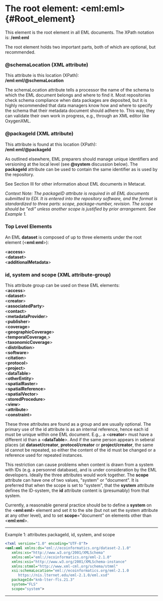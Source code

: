# The root element: \<eml:eml> {#Root_element}

This element is the root element in all EML documents. The XPath
notation is:
**/eml:eml**

The root element holds two important parts, both of which are optional,
but recommended.

### @schemaLocation (XML attribute)

This attribute is this location (XPath):  
**/eml:eml/@schemaLocation**

The schemaLocation attribute tells a processor the name of the schema to
which the EML document belongs and where to find it. Most repositories
check schema compliance when data packages are deposited, but it is
highly recommended that data managers know how and where to specify the
schema that their metadata document should adhere to. This way, they can
validate their own work in progress, e.g., through an XML editor like
OxygenXML.

### @packageId (XML attribute)

This attribute is found at this location (XPath):  
**/eml:eml/@packageId**

As outlined elsewhere, EML preparers should manage unique identifiers
and versioning at the local level (see **@system** discussion below).
The **packageId** attribute can be used to contain the same identifier
as is used by the repository.

See Section III for other information about EML documents in Metacat.

_Context Note: The packageID attribute is required in all EML documents
submitted to EDI. It is entered into the repository software, and the
format is standardized to three parts: scope, package-number, revision.
The scope should be "edi" unless another scope is justified by prior
arrangement. See Example 1._

### Top Level Elements

An EML **dataset** is composed of up to three elements under the root
element (<**eml:eml**>):

<**access**>  
<**dataset**>  
<**additionalMetadata**>

### id, system and scope (XML attribute-group)

This attribute group can be used on these EML elements:  
<**access**>  
<**dataset**>  
<**creator**>  
<**associatedParty**>  
<**contact**>  
<**metadataProvider**>  
<**publisher**>  
<**coverage**>  
<**geographicCoverage**>  
<**temporalCoverage**,>  
<**taxonomicCoverage**>  
<**distribution**>  
<**software**>  
<**citation**>  
<**protocol**>  
<**project**>  
<**dataTable**>  
<**otherEntity**>  
<**spatialRaster**>  
<**spatialReference**>  
<**spatialVector**>  
<**storedProcedure**>  
<**view**>  
<**attribute**>  
<**constraint**>

These three attributes are found as a group and are usually optional.
The primary use of the id attribute is as an internal reference, hence
each id must be unique within one EML document. E.g.,. a <**creator**>
must have a different id than a <**dataTable**>. And if the same
person appears in seberal places (at **dataset/creator**,
**protocol/creator** or **project/creator**, the same id cannot be
repeated, so either the content of the id must be changed or a reference
used for repeated instances.

This restriction can cause problems when content is drawn from a system
with IDs (e.g. a personnel database), and is under consideration by the
EML developers. Ideally the three attributes would work together. The
**scope** attribute can have one of two values, "system" or "document".
It is preferred that when the scope is set to "system", that the
**system** attribute defines the ID-system, the **id** attribute content
is (presumably) from that system.

Currently, a reasonable general practice should be to define a
**system** on the <**eml:eml**> element and set it to the site (but
not set the system attribute at any other level), and to set
**scope**="document" on elements other than <**eml:eml**>.

---

Example 1: attributes packageId, id, system, and scope
```xml
<?xml version="1.0" encoding="UTF-8"?>
<eml:eml xmlns:ds="eml://ecoinformatics.org/dataset-2.1.0"
   xmlns:xs="http://www.w3.org/2001/XMLSchema"
   xmlns:eml="eml://ecoinformatics.org/eml-2.1.0"
   xmlns:xsi="http://www.w3.org/2001/XMLSchema-instance"
   xmlns:stmml="http://www.xml-cml.org/schema/stmml"
   xsi:schemaLocation="eml://ecoinformatics.org/eml-2.1.0
      https://nis.lternet.edu/eml-2.1.0/eml.xsd"
   packageId="knb-lter-fls.21.3"
   system="FLS"
   scope="system">
```
---

